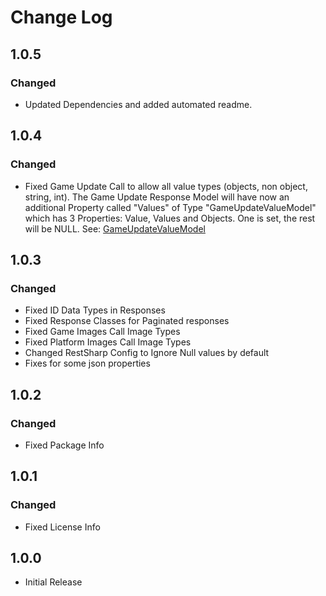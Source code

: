 # Change Log
## 1.0.5
### Changed
* Updated Dependencies and added automated readme.

## 1.0.4
### Changed
* Fixed Game Update Call to allow all value types (objects, non object, string, int). The Game Update Response Model will have now an additional Property called "Values" of Type "GameUpdateValueModel" which has  3 Properties: Value, Values and Objects. One is set, the rest will be NULL. See: [GameUpdateValueModel](https://github.com/nfMalde/TheGamesDBApiWrapper/blob/main/src/Models/Responses/Games/GameUpdateValueModel.cs)

## 1.0.3
### Changed
* Fixed ID  Data Types in Responses
* Fixed Response Classes for Paginated responses 
* Fixed Game Images Call Image Types
* Fixed Platform Images Call Image Types
* Changed RestSharp Config to Ignore Null values by default
* Fixes for some json properties

## 1.0.2
### Changed
* Fixed Package Info

## 1.0.1
### Changed
* Fixed License Info

## 1.0.0
* Initial Release